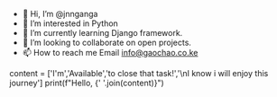 - 👋 Hi, I’m @jnnganga
- 👀 I’m interested in Python 
- 🌱 I’m currently learning Django framework.
- 💞️ I’m looking to collaborate on open projects.
- 📫 How to reach me Email info@gaochao.co.ke

content = ['I\'m','Available','to close that task!','\nI know i will enjoy this journey']
print(f"Hello, {' '.join(content)}")

<!---
jnnganga/jnnganga is a ✨ special ✨ repository because its `README.md` (this file) appears on your GitHub profile.
You can click the Preview link to take a look at your changes.
--->
